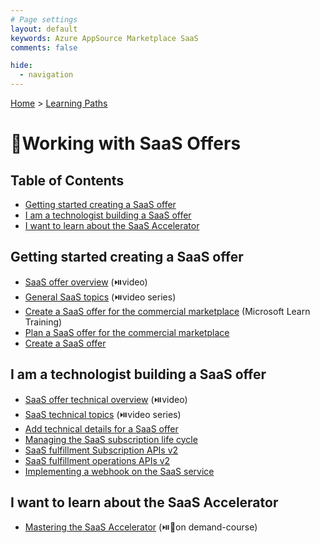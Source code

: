 ```yaml
---
# Page settings
layout: default
keywords: Azure AppSource Marketplace SaaS
comments: false

hide:
  - navigation
---
```


[Home](../index.md) > [Learning Paths](./index.md)

# 🚦Working with SaaS Offers

## Table of Contents

<!-- no toc -->
- [Getting started creating a SaaS offer](#getting-started-creating-a-saas-offer)
- [I am a technologist building a SaaS offer](#i-am-a-technologist-building-a-saas-offer)
- [I want to learn about the SaaS Accelerator](#i-want-to-learn-about-the-saas-accelerator)

## Getting started creating a SaaS offer

- [SaaS offer overview](../../saas/general-topics/#saas-offer-overview) (⏯️video)
- [General SaaS topics](../../saas/general-topics) (⏯️video series)
- [Create a SaaS offer for the commercial marketplace](https://learn.microsoft.com/en-us/training/modules/create-saas-offer-commercial-marketplace/) (Microsoft Learn Training)
- [Plan a SaaS offer for the commercial marketplace](https://learn.microsoft.com/azure/marketplace/plan-saas-offer)
- [Create a SaaS offer](https://learn.microsoft.com/azure/marketplace/create-new-saas-offer)

## I am a technologist building a SaaS offer

- [SaaS offer technical overview](../../saas/tech-topics/#saas-offer-technical-overview) (⏯️video)
- [SaaS technical topics](../../saas/tech-topics/) (⏯️video series)
- [Add technical details for a SaaS offer](https://learn.microsoft.com/azure/marketplace/create-new-saas-offer-technical)
- [Managing the SaaS subscription life cycle](https://learn.microsoft.com/azure/marketplace/partner-center-portal/pc-saas-fulfillment-life-cycle)
- [SaaS fulfillment Subscription APIs v2](https://learn.microsoft.com/azure/marketplace/partner-center-portal/pc-saas-fulfillment-subscription-api)
- [SaaS fulfillment operations APIs v2](https://learn.microsoft.com/azure/marketplace/partner-center-portal/pc-saas-fulfillment-operations-api)
- [Implementing a webhook on the SaaS service](https://learn.microsoft.com/azure/marketplace/partner-center-portal/pc-saas-fulfillment-webhook)

## I want to learn about the SaaS Accelerator

- [Mastering the SaaS Accelerator](../saas-accelerator/index.md) (⏯️🧪on demand-course)
